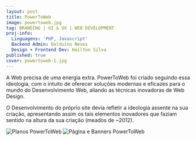 ```yaml
---
layout: post
title: PowerToWeb
image: powertoweb.jpg
tag: BRANDING | UI & UX | WEB DEVELOPMENT
proj-info:
  Linguagens: 'PHP, Javascript'
  Backend Admin: Balduino Neves
  Design + Frontend Dev: Hailton Silva
published: true
cover: powertoweb-1.jpg
---
```


A Web precisa de uma energia extra. PowerToWeb foi criado seguindo essa ideologia,
com o intuito de oferecer soluções modernas e eficazes para o mundo do Desenvolvimento Web, aliando as técnicas 
inovadoras de Web Design.

<!--![Página inicial da PowerToWeb](/images/powertoweb-1.jpg)-->

O Desenvolvimento do próprio site devia refletir a ideologia assente na sua criação, apresentando assim
os tais elementos inovadores que faziam sentido na altura da sua criação (meados de ~2012).

![Planos PowerToWeb]({{site.url}}/images/powertoweb-2.jpg)
![Página e Banners PowerToWeb]({{site.url}}/images/powertoweb-3.jpg)
